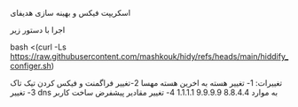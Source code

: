 اسکریپت فیکس و بهینه سازی هدیفای

اجرا با دستور زیر

bash <(curl -Ls https://raw.githubusercontent.com/mashkouk/hidy/refs/heads/main/hiddify_configer.sh)


تغییرات:
1- تغییر هسته به اخرین هسته مهسا
2-تغییر فراگمنت و فیکس کردن تیک تاک
3- تغییر dns به موارد 8.8.4.4  9.9.9.9  1.1.1.1
4- تغییر مقادیر پیشفرض ساخت کاربر
